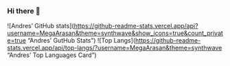 ### Hi there 👋

<!--
**MegaArasan/MegaArasan** is a ✨ _special_ ✨ repository because its `README.md` (this file) appears on your GitHub profile.

Here are some ideas to get you started:

- 🔭 I’m currently working on ...
- 🌱 I’m currently learning ...
- 👯 I’m looking to collaborate on ...
- 🤔 I’m looking for help with ...
- 💬 Ask me about ...
- 📫 How to reach me: ...
- 😄 Pronouns: ...
- ⚡ Fun fact: ...
-->
![Andres’ GitHub stats](https://github-readme-stats.vercel.app/api?username=MegaArasan&theme=synthwave&show_icons=true&count_private=true “Andres’ GutHub Stats”)
![Top Langs](https://github-readme-stats.vercel.app/api/top-langs/?username=MegaArasan&theme=synthwave “Andres’ Top Languages Card”)
